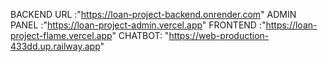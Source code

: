 BACKEND URL :"https://loan-project-backend.onrender.com"
ADMIN PANEL :"https://loan-project-admin.vercel.app"
FRONTEND :"https://loan-project-flame.vercel.app" 
CHATBOT: "https://web-production-433dd.up.railway.app"   